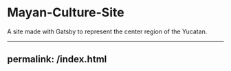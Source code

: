 # Mayan-Culture-Site
A site made with Gatsby to represent the center region of the Yucatan.

---
permalink: /index.html
---